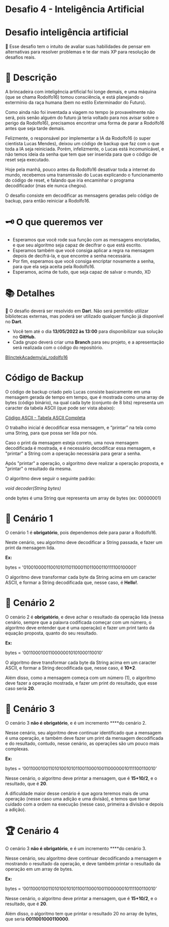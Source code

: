 # Desafio 4 - Inteligência Artificial

# Desafio inteligência artificial

📌 Esse desafio tem o intuito de avaliar suas habilidades de pensar em alternativas para resolver problemas e te dar mais XP para resolução de desafios reais.

# 📜 Descrição

A brincadeira com inteligência artificial foi longe demais, e uma máquina (que se chama Rodolfo16) tomou consciência, e está planejando o extermínio da raça humana (bem no estilo Exterminador do Futuro).

Como ainda não foi inventada a viagem no tempo (e provavelmente não será, pois senão alguém do futuro já teria voltado para nos avisar sobre o perigo da Rodolfo16), precisamos encontrar uma forma de parar a Rodolfo16 antes que seja tarde demais.

Felizmente, o responsável por implementar a IA da Rodolfo16 (o super cientista Lucas Mendes), deixou um código de backup que faz com o que toda a IA seja reiniciada. Porém, infelizmente, o Lucas está incomunicável, e não temos ideia da senha que tem que ser inserida para que o código de reset seja executado.

Hoje pela manhã, pouco antes da Rodolfo16 desativar toda a internet do mundo, recebemos uma transmissão do Lucas explicando o funcionamento do código de reset, e falando que iria encaminhar o programa decodificador (mas ele nunca chegou).

O desafio consiste em decodificar as mensagens geradas pelo código de backup, para então reiniciar a Rodolfo16. 

# 🗝 O que queremos ver

- Esperamos que você rode sua função com as mensagens encriptadas, e que seu algoritmo seja capaz de decifrar o que está escrito.
- Esperamos também que você consiga aplicar a regra na mensagem depois de decifrá-la, e que encontre a senha necessária.
- Por fim, esperamos que você consiga encriptar novamente a senha, para que ela seja aceita pela Rodolfo16.
- Esperamos, acima de tudo, que seja capaz de salvar o mundo, XD

# 📚 Detalhes

📌 O desafio deverá ser resolvido em **Dar**t. Não será permitido utilizar bibliotecas externas, mas poderá ser utilizado qualquer função já disponível no **Dart**.

- Você tem até o dia **13/05/2022 às 13:00** para disponibilizar sua solução no **GitHub.**
- Cada grupo deverá criar uma **Branch** para seu projeto, e a apresentação será realizada com o código do repositório.

[BlinctekAcademy/ai_rodolfo16](https://github.com/BlinctekAcademy/ai_rodolfo16)

# Código de Backup

O código de backup criado pelo Lucas consiste basicamente em uma mensagem gerada de tempo em tempo, que é mostrada como uma array de bytes (código binário), na qual cada byte (conjunto de 8 bits) representa um caracter da tabela ASCII (que pode ser vista abaixo):

[Código ASCII - Tabela ASCII Completa](https://marquesfernandes.com/desenvolvimento/codigo-ascii-tabela-ascii-completa/)

O trabalho inicial é decodificar essa mensagem, e “printar” na tela como uma String, para que possa ser lida por nós.

Caso o print da mensagem esteja correto, uma nova mensagem decodificada é mostrada, e é necessário decodificar essa mensagem, e "printar" a String com a operação necessária para gerar a senha.

Após "printar" a operação, o algoritmo deve realizar a operação proposta, e "printar" o resultado da mesma.

O algoritmo deve seguir o seguinte padrão:

*void decoder(String bytes)*

onde bytes é uma String que representa um array de bytes (ex: 00000001)

# 🥉 Cenário 1

O cenário 1 é **obrigatório**, pois dependemos dele para parar a Rodolfo16.

Neste cenário, seu algoritmo deve decodificar a String passada, e fazer um print da mensagem lida.

**Ex:**

bytes = '010010000110010101101100011011000110111100100001’

O algoritmo deve transformar cada byte da String acima em um caracter ASCII, e formar a String decodificada que, nesse caso, é **Hello!**.

# 🥈 Cenário 2

O cenário 2 é **obrigatório**, e deve achar o resultado da operação lida (nessa cenário, sempre que a palavra codificada começar com um número, o algoritmo deve entender que é uma operação) e fazer um print tanto da equação proposta, quanto do seu resultado.

**Ex:**

bytes = ‘00110001001100000010101000110010’

O algoritmo deve transformar cada byte da String acima em um caracter ASCII, e formar a String decodificada que, nesse caso, é **10*2**.

Além disso, como a mensagem começa com um número (1), o algoritmo deve fazer a operação mostrada, e fazer um print do resultado, que esse caso seria **20**.

# 🥇 Cenário 3

O cenário 3 **não é** **obrigatório**, e é um incremento ****do cenário 2.

Nesse cenário, seu algoritmo deve continuar identificado que a mensagem é uma operação, e também deve fazer um print da mensagem decodificada e do resultado, contudo, nesse cenário, as operações são um pouco mais complexas.

**Ex:**

bytes = ‘00110001001101010010101100110001001100000010111100110010’

Nesse cenário, o algoritmo deve printar a mensagem, que é **15+10/2**, e o resultado, que é **20**.

A dificuldade maior desse cenário é que agora teremos mais de uma operação (nesse caso uma adição e uma divisão), e temos que tomar cuidado com a ordem na execução (nesse caso, primeira a divisão e depois a adição).

# 🏆 Cenário 4

O cenário 3 **não é** **obrigatório**, e é um incremento ****do cenário 3.

Nesse cenário, seu algoritmo deve continuar decodificando a mensagem e mostrando o resultado da operação, e deve também printar o resultado da operação em um array de bytes.

**Ex:**

bytes = ‘00110001001101010010101100110001001100000010111100110010’

Nesse cenário, o algoritmo deve printar a mensagem, que é **15+10/2**, e o resultado, que é **20**.

Além disso, o algoritmo tem que printar o resultado 20 no array de bytes, que seria **0011001000110000**.